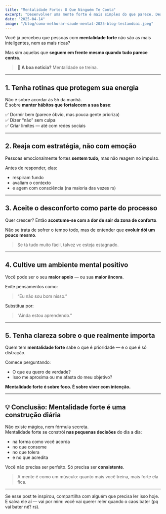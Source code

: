 ```yaml
---
title: "Mentalidade Forte: O Que Ninguém Te Conta"
excerpt: "Desenvolver uma mente forte é mais simples do que parece. Descubra 5 atitudes que mudam o jogo e elevam sua vida em 2025."
date: "2025-04-14"
image: "/blog/como-melhorar-saude-mental-2025-blog-testandoai.jpeg"
---
```


Você já percebeu que pessoas com **mentalidade forte** não são as mais inteligentes, nem as mais ricas?

Mas sim aquelas que **seguem em frente mesmo quando tudo parece contra**.

> 🧠 **A boa notícia?** Mentalidade se treina.

---

## 1. Tenha rotinas que protegem sua energia

Não é sobre acordar às 5h da manhã.  
É sobre **manter hábitos que fortalecem a sua base**:

✅ Dormir bem (parece óbvio, mas pouca gente prioriza)  
✅ Dizer “não” sem culpa  
✅ Criar limites — até com redes sociais

---

## 2. Reaja com estratégia, não com emoção

Pessoas emocionalmente fortes **sentem tudo**, mas não reagem no impulso.

Antes de responder, elas:

- respiram fundo  
- avaliam o contexto  
- e agem com consciência (na maioria das vezes rs)

---

## 3. Aceite o desconforto como parte do processo

Quer crescer? Então **acostume-se com a dor de sair da zona de conforto**.

Não se trata de sofrer o tempo todo, mas de entender que **evoluir dói um pouco mesmo**.

> Se tá tudo muito fácil, talvez vc esteja estagnado.

---

## 4. Cultive um ambiente mental positivo

Você pode ser o seu **maior apoio** — ou sua **maior âncora**.

Evite pensamentos como:  
> “Eu não sou bom nisso.”

Substitua por:  
> “Ainda estou aprendendo.”

---

## 5. Tenha clareza sobre o que realmente importa

Quem tem **mentalidade forte** sabe o que é prioridade — e o que é só distração.

Comece perguntando:

- O que eu quero de verdade?  
- Isso me aproxima ou me afasta do meu objetivo?

**Mentalidade forte é sobre foco. É sobre viver com intenção.**

---

## 💡 Conclusão: Mentalidade forte é uma construção diária

Não existe mágica, nem fórmula secreta.  
Mentalidade forte se constrói **nas pequenas decisões** do dia a dia:

- na forma como você acorda  
- no que consome  
- no que tolera  
- e no que acredita

Você não precisa ser perfeito. Só precisa ser **consistente**.

> A mente é como um músculo: quanto mais você treina, mais forte ela fica.

---

Se esse post te inspirou, compartilha com alguém que precisa ler isso hoje.  
E salva ele aí — vai por mim: você vai querer reler quando o caos bater (pq vai bater né? rs).